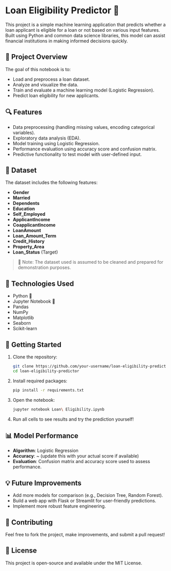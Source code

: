 # Loan Eligibility Predictor 🏦

This project is a simple machine learning application that predicts whether a loan applicant is eligible for a loan or not based on various input features. Built using Python and common data science libraries, this model can assist financial institutions in making informed decisions quickly.

## 📘 Project Overview

The goal of this notebook is to:

* Load and preprocess a loan dataset.
* Analyze and visualize the data.
* Train and evaluate a machine learning model (Logistic Regression).
* Predict loan eligibility for new applicants.

## 🔍 Features

* Data preprocessing (handling missing values, encoding categorical variables).
* Exploratory data analysis (EDA).
* Model training using Logistic Regression.
* Performance evaluation using accuracy score and confusion matrix.
* Predictive functionality to test model with user-defined input.

## 📂 Dataset

The dataset includes the following features:

* **Gender**
* **Married**
* **Dependents**
* **Education**
* **Self\_Employed**
* **ApplicantIncome**
* **CoapplicantIncome**
* **LoanAmount**
* **Loan\_Amount\_Term**
* **Credit\_History**
* **Property\_Area**
* **Loan\_Status** (Target)

> 📌 Note: The dataset used is assumed to be cleaned and prepared for demonstration purposes.

## 🧪 Technologies Used

* Python 🐍
* Jupyter Notebook 📓
* Pandas
* NumPy
* Matplotlib
* Seaborn
* Scikit-learn

## 🚀 Getting Started

1. Clone the repository:

   ```bash
   git clone https://github.com/your-username/loan-eligibility-predictor.git
   cd loan-eligibility-predictor
   ```

2. Install required packages:

   ```bash
   pip install -r requirements.txt
   ```

3. Open the notebook:

   ```bash
   jupyter notebook Loan\ Eligibility.ipynb
   ```

4. Run all cells to see results and try the prediction yourself!

## 📊 Model Performance

* **Algorithm**: Logistic Regression
* **Accuracy**: \~ (update this with your actual score if available)
* **Evaluation**: Confusion matrix and accuracy score used to assess performance.

## 💡 Future Improvements

* Add more models for comparison (e.g., Decision Tree, Random Forest).
* Build a web app with Flask or Streamlit for user-friendly predictions.
* Implement more robust feature engineering.

## 🤝 Contributing

Feel free to fork the project, make improvements, and submit a pull request!

## 📄 License

This project is open-source and available under the MIT License.

